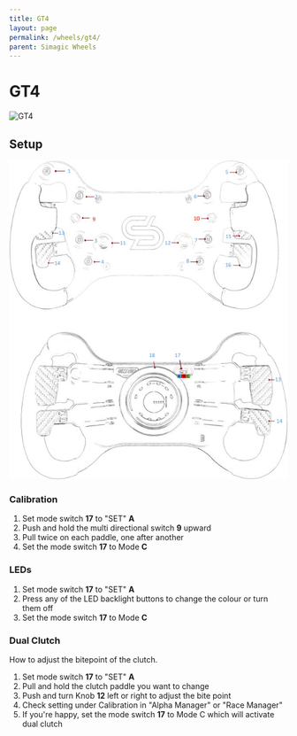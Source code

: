 ```yaml
---
title: GT4
layout: page
permalink: /wheels/gt4/
parent: Simagic Wheels
---
```

# GT4
<img src="https://www.simagic.com/assets/img/%E4%BA%A7%E5%93%81GT4.png" alt="GT4" width="200"/><br>
## Setup
<img src="/assets/images/GT4_buttons.jpg" alt="drawing"/><br>
### Calibration
1. Set mode switch **17** to "SET" **A**
1. Push and hold the multi directional switch **9** upward
1. Pull twice on each paddle, one after another
1. Set the mode switch **17** to Mode **C**
### LEDs
1. Set mode switch **17** to "SET" **A**
1. Press any of the LED backlight buttons to change the colour or turn them off
1. Set the mode switch **17** to Mode **C**
### Dual Clutch
How to adjust the bitepoint of the clutch.
1. Set mode switch **17** to "SET" **A**
1. Pull and hold the clutch paddle you want to change
1. Push and turn Knob **12** left or right to adjust the bite point
1. Check setting under Calibration in "Alpha Manager" or "Race Manager"
1. If you're happy, set the mode switch **17** to Mode C which will activate dual clutch
